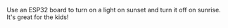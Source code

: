 Use an ESP32 board to turn on a light on sunset and turn it off on sunrise. It's great for the kids!
